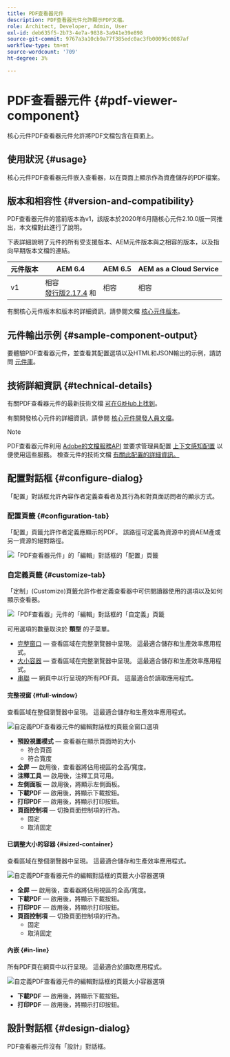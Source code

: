 ```yaml
---
title: PDF查看器元件
description: PDF查看器元件允許顯示PDF文檔。
role: Architect, Developer, Admin, User
exl-id: deb635f5-2b73-4e7a-9838-3a941e39e898
source-git-commit: 9767a3a10cb9a77f385edc0ac3fb00096c0087af
workflow-type: tm+mt
source-wordcount: '709'
ht-degree: 3%

---
```


# PDF查看器元件 {#pdf-viewer-component}

核心元件PDF查看器元件允許將PDF文檔包含在頁面上。

## 使用狀況 {#usage}

核心元件PDF查看器元件嵌入查看器，以在頁面上顯示作為資產儲存的PDF檔案。

## 版本和相容性 {#version-and-compatibility}

PDF查看器元件的當前版本為v1，該版本於2020年6月隨核心元件2.10.0版一同推出，本文檔對此進行了說明。

下表詳細說明了元件的所有受支援版本、AEM元件版本與之相容的版本，以及指向早期版本文檔的連結。

| 元件版本 | AEM 6.4 | AEM 6.5 | AEM as a Cloud Service  |
|--- |--- |---|---|
| v1 | 相容<br>[發行版2.17.4](/help/versions.md) 和 | 相容 | 相容 |

有關核心元件版本和版本的詳細資訊，請參閱文檔 [核心元件版本](/help/versions.md)。

## 元件輸出示例 {#sample-component-output}

要體驗PDF查看器元件，並查看其配置選項以及HTML和JSON輸出的示例，請訪問 [元件庫](https://adobe.com/go/aem_cmp_library_pdfviewer)。

## 技術詳細資訊 {#technical-details}

有關PDF查看器元件的最新技術文檔 [可在GitHub上找到](https://adobe.com/go/aem_cmp_tech_pdfviewer_v1)。

有關開發核心元件的詳細資訊，請參閱 [核心元件開發人員文檔](/help/developing/overview.md)。

>[!NOTE]
>
>PDF查看器元件利用 [Adobe的文檔服務API](https://www.adobe.io/apis/documentcloud/dcsdk.html) 並要求管理員配置 [上下文感知配置](/help/developing/context-aware-configs.md) 以便使用這些服務。 檢查元件的技術文檔 [有關此配置的詳細資訊。](https://github.com/adobe/aem-core-wcm-components/tree/master/content/src/content/jcr_root/apps/core/wcm/components/pdfviewer/v1/pdfviewer#context-aware-config)

## 配置對話框 {#configure-dialog}

「配置」對話框允許內容作者定義查看者及其行為和對頁面訪問者的顯示方式。

### 配置頁籤 {#configuration-tab}

「配置」頁籤允許作者定義應顯示的PDF。 該路徑可定義為資源中的資AEM產或另一資源的絕對路徑。

![「PDF查看器元件」的「編輯」對話框的「配置」頁籤](/help/assets/pdf-viewer-edit-configuration.png)

### 自定義頁籤 {#customize-tab}

「定制」(Customize)頁籤允許作者定義查看器中可供閱讀器使用的選項以及如何顯示查看器。

![「PDF查看器」元件的「編輯」對話框的「自定義」頁籤](/help/assets/pdf-viewer-edit-customize.png)

可用選項的數量取決於 **類型** 的子菜單。

* [完整窗口](#full-window)  — 查看區域在完整瀏覽器中呈現。 這最適合儲存和生產效率應用程式。
* [大小容器](#sized-container)  — 查看區域在完整瀏覽器中呈現。 這最適合儲存和生產效率應用程式。
* [串聯](#in-line)  — 網頁中以行呈現的所有PDF頁。 這最適合於讀取應用程式。

#### 完整視窗 {#full-window}

查看區域在整個瀏覽器中呈現。 這最適合儲存和生產效率應用程式。

![自定義PDF查看器元件的編輯對話框的頁籤全窗口選項](/help/assets/pdf-viewer-edit-customize-full.png)

* **預設視圖模式**  — 查看器在顯示頁面時的大小
   * 符合頁面
   * 符合寬度
* **全屏**  — 啟用後，查看器將佔用視區的全高/寬度。
* **注釋工具**  — 啟用後，注釋工具可用。
* **左側面板**  — 啟用後，將顯示左側面板。
* **下載PDF**  — 啟用後，將顯示下載按鈕。
* **打印PDF**  — 啟用後，將顯示打印按鈕。
* **頁面控制項**  — 切換頁面控制項的行為。
   * 固定
   * 取消固定

#### 已調整大小的容器 {#sized-container}

查看區域在整個瀏覽器中呈現。 這最適合儲存和生產效率應用程式。

![自定義PDF查看器元件的編輯對話框的頁籤大小容器選項](/help/assets/pdf-viewer-edit-customize-sized-container.png)

* **全屏**  — 啟用後，查看器將佔用視區的全高/寬度。
* **下載PDF**  — 啟用後，將顯示下載按鈕。
* **打印PDF**  — 啟用後，將顯示打印按鈕。
* **頁面控制項**  — 切換頁面控制項的行為。
   * 固定
   * 取消固定

#### 內嵌 {#in-line}

所有PDF頁在網頁中以行呈現。 這最適合於讀取應用程式。

![自定義PDF查看器元件的編輯對話框的頁籤大小容器選項](/help/assets/pdf-viewer-edit-customize-inline.png)

* **下載PDF**  — 啟用後，將顯示下載按鈕。
* **打印PDF**  — 啟用後，將顯示打印按鈕。

## 設計對話框 {#design-dialog}

PDF查看器元件沒有「設計」對話框。
